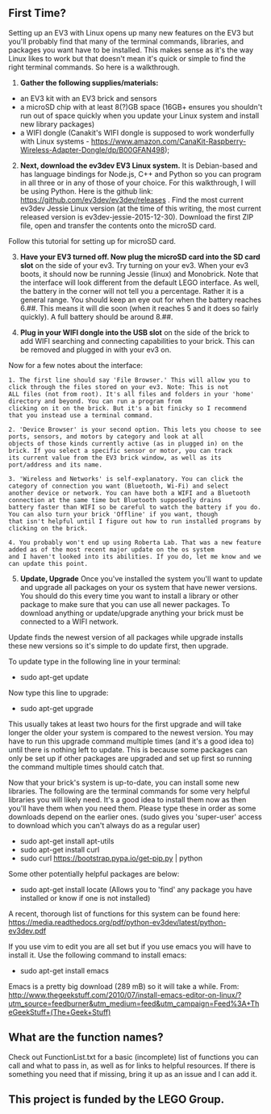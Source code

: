 First Time?
--------------

Setting up an EV3 with Linux opens up many new features on the EV3 but you'll probably find that many of the terminal commands, 
libraries, and packages you want have to be installed. This makes sense as it's the way Linux likes to work but that doesn't mean 
it's quick or simple to find the right terminal commands. So here is a walkthrough.

1. **Gather the following supplies/materials:** 
  - an EV3 kit with an EV3 brick and sensors
  - a microSD chip with at least 8(?)GB space (16GB+ ensures you shouldn't run out of space quickly when you update your Linux system 
  and install new library packages)
  - a WIFI dongle (Canakit's WIFI dongle is supposed to work wonderfully with Linux systems - 
  https://www.amazon.com/CanaKit-Raspberry-Wireless-Adapter-Dongle/dp/B00GFAN498); 
  
2. **Next, download the ev3dev EV3 Linux system.** It is Debian-based and has language bindings for Node.js, C++ and Python so you can 
program in all three or in any of those of your choice. For this walkthrough, I will be using Python. Here is the github 
link: https://github.com/ev3dev/ev3dev/releases . Find the most current ev3dev Jessie Linux version (at the time of this writing, 
the most current released version is ev3dev-jessie-2015-12-30). Download the first ZIP file, open and transfer the contents onto 
the microSD card. 

Follow this tutorial for setting up for microSD card.

3. **Have your EV3 turned off. Now plug the microSD card into the SD card slot** on the side of your ev3. Try turning on your ev3. When
your ev3 boots, it should now be running Jessie (linux) and Monobrick. Note that the interface will look different from the default 
LEGO interface. As well, the battery in the corner will not tell you a percentage. Rather it is a general range. You should keep an 
eye out for when the battery reaches 6.##. This means it will die soon (when it reaches 5 and it does so fairly quickly). A full 
battery should be around 8.##.

4. **Plug in your WIFI dongle into the USB slot** on the side of the brick to add WIFI searching and connecting capabilities to your brick. This can be removed and plugged in with your ev3 on.

  Now for a few notes about the interface:
  
    1. The first line should say 'File Browser.' This will allow you to click through the files stored on your ev3. Note: This is not 
    ALL files (not from root). It's all files and folders in your 'home' directory and beyond. You can run a program from 
    clicking on it on the brick. But it's a bit finicky so I recommend that you instead use a terminal command.
    
    2. 'Device Browser' is your second option. This lets you choose to see ports, sensors, and motors by category and look at all 
    objects of those kinds currently active (as in plugged in) on the brick. If you select a specific sensor or motor, you can track 
    its current value from the EV3 brick window, as well as its port/address and its name.
    
    3. 'Wireless and Networks' is self-explanatory. You can click the category of connection you want (Bluetooth, Wi-Fi) and select 
    another device or network. You can have both a WIFI and a Bluetooth connection at the same time but Bluetooth supposedly drains
    battery faster than WIFI so be careful to watch the battery if you do. You can also turn your brick 'Offline' if you want, though
    that isn't helpful until I figure out how to run installed programs by clicking on the brick.
    
    4. You probably won't end up using Roberta Lab. That was a new feature added as of the most recent major update on the os system 
    and I haven't looked into its abilities. If you do, let me know and we can update this point.

5. **Update, Upgrade**
    Once you've installed the system you'll want to update and upgrade all packages on your os system that have newer versions. You 
  should do this every time you want to install a library or other package to make sure that you can use all newer packages. To 
  download anything or update/upgrade anything your brick must be connected to a WIFI network.
  
  Update finds the newest version of all packages while upgrade installs these new versions so it's simple to do update first, then 
  upgrade.
  
  To update type in the following line in your terminal:
  - sudo apt-get update
  
  Now type this line to upgrade:
  - sudo apt-get upgrade
  
  This usually takes at least two hours for the first upgrade and will take longer the older your system is compared to the newest 
  version. You may have to run this upgrade command multiple times (and it's a good idea to) until there is nothing left to update. 
  This is because some packages can only be set up if other packages are upgraded and set up first so running the command multiple 
  times should catch that.
  
  Now that your brick's system is up-to-date, you can install some new libraries. The following are the terminal commands for some 
  very helpful libraries you will likely need. It's a good idea to install them now as then you'll have them when you need them. 
  Please type these in order as some downloads depend on the earlier ones. (sudo gives you 'super-user' access to download which you 
  can't always do as a regular user)
  
  - sudo apt-get install apt-utils
  - sudo apt-get install curl
  - sudo curl https://bootstrap.pypa.io/get-pip.py | python

Some other potentially helpful packages are below:
  - sudo apt-get install locate (Allows you to 'find' any package you have installed or know if one is not installed)

A recent, thorough list of functions for this system can be found here:
  https://media.readthedocs.org/pdf/python-ev3dev/latest/python-ev3dev.pdf

If you use vim to edit you are all set but if you use emacs you will have to install it. Use the following command to install emacs:
  - sudo apt-get install emacs
  
  Emacs is a pretty big download (289 mB) so it will take a while.
  From: http://www.thegeekstuff.com/2010/07/install-emacs-editor-on-linux/?utm_source=feedburner&utm_medium=feed&utm_campaign=Feed%3A+TheGeekStuff+(The+Geek+Stuff)

What are the function names?
--------------
Check out FunctionList.txt for a basic (incomplete) list of functions you can call and what to pass in, as well as for links to helpful resources. If there is something you need that if missing, bring it up as an issue and I can add it.

This project is funded by the LEGO Group.
--------------
